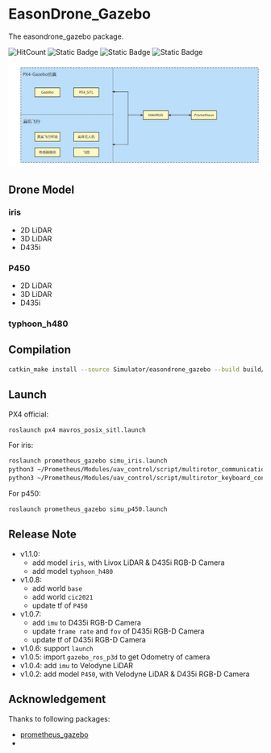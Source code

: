 # EasonDrone_Gazebo

The easondrone_gazebo package.

![HitCount](https://img.shields.io/endpoint?url=https%3A%2F%2Fhits.dwyl.com%2FHuaYuXiao%2Feasondrone_gazebo.json%3Fcolor%3Dpink)
![Static Badge](https://img.shields.io/badge/ROS-noetic-22314E?logo=ros)
![Static Badge](https://img.shields.io/badge/C%2B%2B-14-00599C?logo=cplusplus)
![Static Badge](https://img.shields.io/badge/Ubuntu-20.04.6-E95420?logo=ubuntu)

![1652374810652053942665216.png](img/1652374810652053942665216.png)


## Drone Model

### iris

- 2D LiDAR
- 3D LiDAR
- D435i

### P450

- 2D LiDAR
- 3D LiDAR
- D435i

### typhoon_h480


## Compilation

```bash
catkin_make install --source Simulator/easondrone_gazebo --build build/easondrone_gazebo
```


## Launch

PX4 official:

```bash
roslaunch px4 mavros_posix_sitl.launch
```

For iris:

```bash
roslaunch prometheus_gazebo simu_iris.launch
python3 ~/Prometheus/Modules/uav_control/script/multirotor_communication.py iris 0
python3 ~/Prometheus/Modules/uav_control/script/multirotor_keyboard_control.py iris 1 vel
```

For p450:

```bash
roslaunch prometheus_gazebo simu_p450.launch
```


## Release Note

- v1.1.0:
  - add model `iris`, with Livox LiDAR & D435i RGB-D Camera
  - add model `typhoon_h480`
- v1.0.8:
  - add world `base`
  - add world `cic2021`
  - update tf of `P450`
- v1.0.7:
  - add `imu` to D435i RGB-D Camera
  - update `frame rate` and `fov` of D435i RGB-D Camera
  - update tf of D435i RGB-D Camera
- v1.0.6: support `launch`
- v1.0.5: import `gazebo_ros_p3d` to get Odometry of camera
- v1.0.4: add `imu` to Velodyne LiDAR
- v1.0.2: add model `P450`, with Velodyne LiDAR & D435i RGB-D Camera


## Acknowledgement

Thanks to following packages:

- [prometheus_gazebo](https://github.com/amov-lab/Prometheus/tree/v1.1/Simulator/gazebo_simulator)
- 